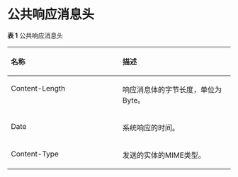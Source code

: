 # 公共响应消息头<a name="drs_02_0003"></a>

**表 1**  公共响应消息头

<a name="table663215"></a>
<table><thead align="left"><tr id="row64714441"><th class="cellrowborder" valign="top" width="50%" id="mcps1.2.3.1.1"><p id="p7378398"><a name="p7378398"></a><a name="p7378398"></a><strong id="b1089510161810"><a name="b1089510161810"></a><a name="b1089510161810"></a>名称</strong></p>
</th>
<th class="cellrowborder" valign="top" width="50%" id="mcps1.2.3.1.2"><p id="p60779388"><a name="p60779388"></a><a name="p60779388"></a><strong id="b489513018186"><a name="b489513018186"></a><a name="b489513018186"></a>描述</strong></p>
</th>
</tr>
</thead>
<tbody><tr id="row24183370"><td class="cellrowborder" valign="top" width="50%" headers="mcps1.2.3.1.1 "><p id="p12695920"><a name="p12695920"></a><a name="p12695920"></a>Content-Length</p>
</td>
<td class="cellrowborder" valign="top" width="50%" headers="mcps1.2.3.1.2 "><p id="p21736599"><a name="p21736599"></a><a name="p21736599"></a>响应消息体的字节长度，单位为Byte。</p>
</td>
</tr>
<tr id="row61411666"><td class="cellrowborder" valign="top" width="50%" headers="mcps1.2.3.1.1 "><p id="p8289053"><a name="p8289053"></a><a name="p8289053"></a>Date</p>
</td>
<td class="cellrowborder" valign="top" width="50%" headers="mcps1.2.3.1.2 "><p id="p324668"><a name="p324668"></a><a name="p324668"></a>系统响应的时间。</p>
</td>
</tr>
<tr id="row2922015"><td class="cellrowborder" valign="top" width="50%" headers="mcps1.2.3.1.1 "><p id="p35356632"><a name="p35356632"></a><a name="p35356632"></a>Content-Type</p>
</td>
<td class="cellrowborder" valign="top" width="50%" headers="mcps1.2.3.1.2 "><p id="p45314905"><a name="p45314905"></a><a name="p45314905"></a>发送的实体的MIME类型。</p>
</td>
</tr>
</tbody>
</table>

